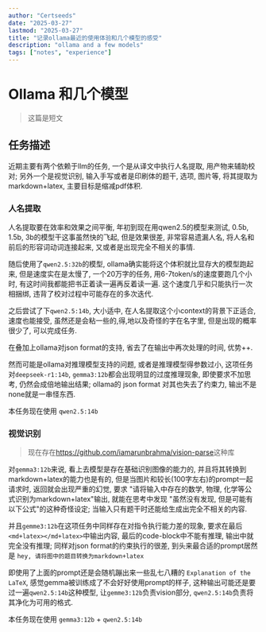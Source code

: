 ```yaml
---
author: "Certseeds"
date: "2025-03-27"
lastmod: "2025-03-27"
title: "记录ollama最近的使用体验和几个模型的感受"
description: "ollama and a few models"
tags: ["notes", "experience"]
---
```


# Ollama 和几个模型

> 这篇是短文

## 任务描述

近期主要有两个依赖于llm的任务, 一个是从译文中执行人名提取, 用产物来辅助校对; 另外一个是视觉识别, 输入手写或者是印刷体的题干, 选项, 图片等, 将其提取为markdown+latex, 主要目标是缩减pdf体积.

### 人名提取

人名提取要在效率和效果之间平衡, 年初到现在用qwen2.5的模型来测试, 0.5b, 1.5b, 3b的模型干这事虽然快的飞起, 但是效果很差, 非常容易遗漏人名, 将人名和前后的形容词动词连接起来, 又或者是出现完全不相关的事情.

随后使用了`qwen2.5:32b`的模型, ollama确实能将这个体积就比显存大的模型跑起来, 但是速度实在是太慢了, 一个20万字的任务, 用6-7token/s的速度要跑几个小时, 有这时间我都能把书正着读一遍再反着读一遍. 这个速度几乎和只能执行一次相捆绑, 违背了校对过程中可能存在的多次迭代.

之后尝试了下`qwen2.5:14b`, 大小适中, 在人名提取这个小context的背景下正适合, 速度也能接受, 虽然还是会粘一些的,得,地以及奇怪的字在名字里, 但是出现的概率很少了, 可以完成任务.

在叠加上ollama对json format的支持, 省去了在输出中再次处理的时间, 优势++.

然而可能是ollama对推理模型支持的问题, 或者是推理模型得参数过小, 这项任务对`deepseek-r1:14b`, `gemma3:12b`都会出现明显的过度推理现象, 即使要求不加思考, 仍然会成倍地输出结果; ollama的 json format 对其也失去了约束力, 输出不是none就是一串怪东西.

本任务现在使用 `qwen2.5:14b`

### 视觉识别

> 现在存在<https://github.com/iamarunbrahma/vision-parse>这种库

对`gemma3:12b`来说, 看上去模型是存在基础识别图像的能力的, 并且将其转换到markdown+latex的能力也是有的, 但是当图片和较长(100字左右)的prompt一起请求时, 返回就会出现严重的幻觉, 要求 "请将输入中存在的数学, 物理, 化学等公式识别为markdown+latex"输出, 就能在思考中发现 "虽然没有发现, 但是可能有以下公式"的这种奇怪设定; 当输入只有题干时还能给生成出完全不相关的内容.

并且`gemme3:12b`在这项任务中同样存在对指令执行能力差的现象, 要求在最后 `<md+latex></md+latex>`中输出内容, 最后的code-block中不能有推理, 输出中就完全没有推理; 同样对json format的约束执行的很差, 到头来最合适的prompt居然是 `hey, 请将图中的题目转换为markdown+latex`

即使用了上面的prompt还是会随机蹦出来一些乱七八糟的 `Explanation of the LaTeX`, 感觉gemma被训练成了不会好好使用prompt的样子, 这种输出可能还是要过一遍`qwen2.5:14b`这种模型, 让`gemme3:12b`负责vision部分, `qwen2.5:14b`负责将其净化为可用的格式.

本任务现在使用 `gemma3:12b` + `qwen2.5:14b`

